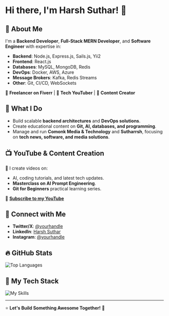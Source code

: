 # Hi there, I'm Harsh Suthar! 👋

## 🚀 About Me
I'm a **Backend Developer**, **Full-Stack MERN Developer**, and **Software Engineer** with expertise in:
- **Backend**: Node.js, Express.js, Sails.js, Yii2
- **Frontend**: React.js
- **Databases**: MySQL, MongoDB, Redis
- **DevOps**: Docker, AWS, Azure
- **Message Brokers**: Kafka, Redis Streams
- **Other**: Git, CI/CD, WebSockets

📌 **Freelancer on Fiverr** | 🎥 **Tech YouTuber** | 📝 **Content Creator**

## 🎯 What I Do
- Build scalable **backend architectures** and **DevOps solutions**.
- Create educational content on **Git, AI, databases, and programming**.
- Manage and run **Comonk Media & Technology** and **Sutharrsh**, focusing on **tech news, software, and media solutions**.

## 📺 YouTube & Content Creation
🎥 I create videos on:
- AI, coding tutorials, and latest tech updates.
- **Masterclass on AI Prompt Engineering**.
- **Git for Beginners** practical learning series.

🔗 **[Subscribe to my YouTube](https://youtube.com/@theharshsuthar)**

## 📡 Connect with Me
- **Twitter/X**: [@yourhandle](https://twitter.com/theharshsuthar)
- **LinkedIn**: [Harsh Suthar](https://linkedin.com/in/theharshsuthar)
- **Instagram**: [@yourhandle](https://instagram.com/theharshsuthar)

## 🔥 GitHub Stats
![Top Languages](https://github-readme-stats.vercel.app/api/top-langs/?username=theharshsuthar&layout=compact&theme=tokyonight)

## 🚀 My Tech Stack
![My Skills](https://skillicons.dev/icons?i=nodejs,express,react,redis,mysql,mongodb,docker,aws,azure,git,github,kafka)

---
⭐ **Let's Build Something Awesome Together!** 🚀
